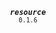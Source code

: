 <p align="center">
  <strong><em><code>resource</code></em></strong><br><small><code>0.1.6</code></small>
</p>
